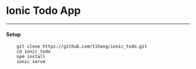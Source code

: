 # Ionic Todo App

---

#### Setup

```shell
    git clone https://github.com/tihang/ionic_todo.git
    cd ionic_todo
    npm install
    ionic serve
```
